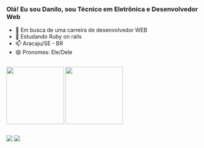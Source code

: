 ### Olá! Eu sou Danilo, sou Técnico em Eletrônica e Desenvolvedor Web

- 🔭 Em busca de uma carreira de desenvolvedor WEB
- 🌱 Estudando Ruby on rails
- 📫 Aracaju/SE - BR
- 😄 Pronomes: Ele/Dele

##

<div>
    <img height=150 align="center" src="https://github-readme-stats.vercel.app/api?username=DaniloRibeiro07&theme=holi&hide=contribs,stars&show_icons=true&rank_icon=github#gh-dark-mode-only" />
    <img height=150 align="center" src="https://github-readme-stats.vercel.app/api/top-langs/?username=DaniloRibeiro07&layout=compact&theme=holi&exclude_repo=Firmware---Manuten--o-Aurelio&hide=dockerfile" />
</div>

##

<div> 
  <a href="https://www.instagram.com/daniloribei" target="_blank"><img src="https://img.shields.io/badge/-Instagram-%23E4405F?style=for-the-badge&logo=instagram&logoColor=white" target="_blank"></a>
  <a href="https://www.linkedin.com/in/danilorib" target="_blank"><img src="https://img.shields.io/badge/-LinkedIn-%230077B5?style=for-the-badge&logo=linkedin&logoColor=white" target="_blank"></a> 
</div>

